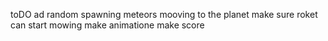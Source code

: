 toDO ad random spawning meteors mooving to the planet
make sure roket can start mowing 
make animatione
make score
